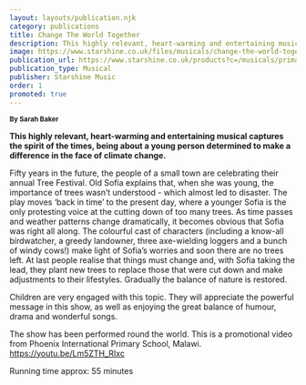 ```yaml
---
layout: layouts/publication.njk
category: publications
title: Change The World Together
description: This highly relevant, heart-warming and entertaining musical captures the spirit of the times, being about a young person determined to make a difference in the face of climate change.
image: https://www.starshine.co.uk/files/musicals/change-the-world-together/Change%20The%20World%20Together.jpg
publication_url: https://www.starshine.co.uk/products?c=/musicals/primary-school-musicals&p=/change-the-world-together
publication_type: Musical
publisher: Starshine Music
order: 1
promoted: true
---
```


<small>**By Sarah Baker**</small>

**This highly relevant, heart-warming and entertaining musical captures the spirit of the times, being about a young person determined to make a difference in the face of climate change.**

Fifty years in the future, the people of a small town are celebrating their annual Tree Festival. Old Sofia explains that, when she was young, the importance of trees wasn’t understood - which almost led to disaster.  The play moves ‘back in time’ to the present day, where a younger Sofia is the only protesting voice at the cutting down of too many trees. As time passes and weather patterns change dramatically, it becomes obvious that Sofia was right all along. The colourful cast of characters (including a know-all birdwatcher, a greedy landowner, three axe-wielding loggers and a bunch of windy cows!) make light of Sofia’s worries and soon there are no trees left.  At last people realise that things must change and, with Sofia taking the lead, they plant new trees to replace those that were cut down and make adjustments to their lifestyles.  Gradually the balance of nature is restored. 

Children are very engaged with this topic.  They will appreciate the powerful message in this show, as well as enjoying the great balance of humour, drama and wonderful songs.

The show has been performed round the world. This is a promotional video from Phoenix International Primary School, Malawi.
 https://youtu.be/Lm5ZTH_RIxc

Running time approx: 55 minutes